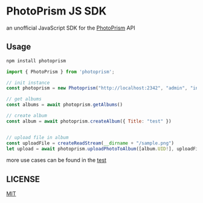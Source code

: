 # PhotoPrism JS SDK

an unofficial JavaScript SDK for the [PhotoPrism](https://www.photoprism.app/) API


## Usage

```bash
npm install photoprism
```

```javascript
import { PhotoPrism } from 'photoprism';

// init instance
const photoprism = new Photoprism("http://localhost:2342", "admin", "insecure")

// get albums
const albums = await photoprism.getAlbums()

// create album
const album = await photoprism.createAlbum({ Title: "test" })


// upload file in album
const uploadFile = createReadStream(__dirname + "/sample.png")
let upload = await photoprism.uploadPhotoToAlbum([album.UID!], uploadFile)
```

more use cases can be found in the [test](tests)

## LICENSE
[MIT](LICENSE)

